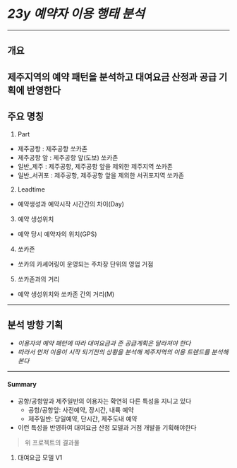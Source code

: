 # *23y 예약자 이용 행태 분석*

---
## 개요
제주지역의 예약 패턴을 분석하고 대여요금 산정과 공급 기획에 반영한다
---

## 주요 명칭
1. Part
*   제주공항 : 제주공항 쏘카존
*   제주공항 앞 : 제주공항 앞(도보) 쏘카존
*   일반_제주 : 제주공항, 제주공항 앞을 제외한 제주지역 쏘카존
*   일반_서귀포 : 제주공항, 제주공항 앞을 제외한 서귀포지역 쏘카존

2. Leadtime
*   예약생성과 예약시작 시간간의 차이(Day)

3. 예약 생성위치
*   예약 당시 예약자의 위치(GPS)

4. 쏘카존
*   쏘카의 카셰어링이 운영되는 주차장 단위의 영업 거점

5. 쏘카존과의 거리
*   예약 생성위치와 쏘카존 간의 거리(M)

---

## 분석 방향 기획
*   *이용자의 예약 패턴에 따라 대여요금과 존 공급계획은 달라져야 한다*
*   *따라서 먼저 이용이 시작 되기전의 상황을 분석해 제주지역의 이용 트렌드를 분석해본다*
---

#### Summary
- 공항/공항앞과 제주일반의 이용자는 확연히 다른 특성을 지니고 있다
  - 공항/공항앞: 사전예약, 장시간, 내륙 예약
  - 제주일반: 당일예약, 단시간, 제주도내 예약
- 이런 특성을 반영하여 대여요금 산정 모델과 거점 개발을 기획해야한다

> 위 프로젝트의 결과물
1. 대여요금 모델 V1
